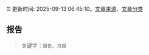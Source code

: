 :alarm_clock: 更新时间: 2025-09-13 06:45:10。[文章来源](/README.md)、[文章分类](/TAGS.md)

## 报告


> 关键字：`报告`、`月报`



